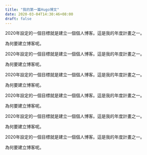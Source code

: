 ```yaml
---
title: "我的第一篇Hugo博文"
date: 2020-03-04T14:30:46+08:00
draft: false
---
```


2020年設定的一個目標就是建立一個個人博客。這是我的年度計畫之一。    

為何要建立博客呢。    

<!--more--> 

2020年設定的一個目標就是建立一個個人博客。這是我的年度計畫之一。    

為何要建立博客呢。    

2020年設定的一個目標就是建立一個個人博客。這是我的年度計畫之一。    

為何要建立博客呢。    

2020年設定的一個目標就是建立一個個人博客。這是我的年度計畫之一。    

為何要建立博客呢。    


2020年設定的一個目標就是建立一個個人博客。這是我的年度計畫之一。    

為何要建立博客呢。    

2020年設定的一個目標就是建立一個個人博客。這是我的年度計畫之一。    

為何要建立博客呢。    



